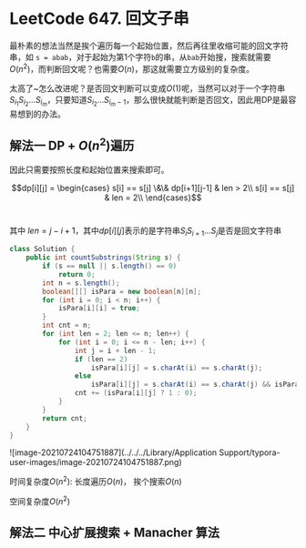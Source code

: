 # LeetCode 647. 回文子串

最朴素的想法当然是挨个遍历每一个起始位置，然后再往里收缩可能的回文字符串，如 `s = abab`，对于起始为第1个字符`b`的串，从`bab`开始搜，搜索就需要$O(n^2)$，而判断回文呢？也需要$O(n)$​，那这就需要立方级别的复杂度。

太高了~怎么改进呢？是否回文判断可以变成$O(1)$呢，当然可以对于一个字符串$S_{i_1}S_{i_2}...S_{i_m}$​，只要知道$S_{i_2}...S_{i_m-1}$​，那么很快就能判断是否回文，因此用DP是最容易想到的办法。

## 解法一 DP + $O(n^2)$​遍历

因此只需要按照长度和起始位置来搜索即可。

$$dp[i][j] = \begin{cases}
s[i] == s[j] \&\& dp[i+1][j-1] & len > 2\\
s[i] == s[j] & len = 2\\
\end{cases}$$​​​​

其中 $len = j - i + 1$，其中$dp[i][j]$表示的是字符串$S_{i}S_{i+1}...S_{j}$​是否是回文字符串

```java
class Solution {
    public int countSubstrings(String s) {
        if (s == null || s.length() == 0)
            return 0;
        int n = s.length();
        boolean[][] isPara = new boolean[n][n];
        for (int i = 0; i < n; i++) {
            isPara[i][i] = true;
        }
        int cnt = n;
        for (int len = 2; len <= n; len++) {
            for (int i = 0; i <= n - len; i++) {
                int j = i + len - 1;
                if (len == 2) 
                    isPara[i][j] = s.charAt(i) == s.charAt(j);
                else 
                    isPara[i][j] = s.charAt(i) == s.charAt(j) && isPara[i+1][j-1];
                cnt += (isPara[i][j] ? 1 : 0);
            }
        }
        return cnt;
    }
}
```

![image-20210724104751887](../../../Library/Application Support/typora-user-images/image-20210724104751887.png)

时间复杂度$O(n^2)$: 长度遍历$O(n)$， 挨个搜索$O(n)$

空间复杂度$O(n^2)$​​



## 解法二 中心扩展搜索 + Manacher 算法





